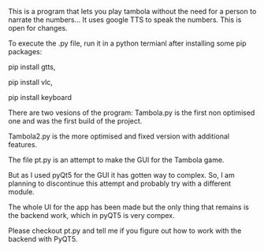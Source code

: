 This is a program that lets you play tambola without the need for a person to narrate the numbers...
It uses google TTS to speak the numbers.
This is open for changes.

To execute the .py file, run it in a python termianl after installing some pip packages:

pip install gtts,

pip install vlc,

pip install keyboard

There are two vesions of the program:
Tambola.py is the first non optimised one and was the first build of the project.

Tambola2.py is the more optimised and fixed version with additional features.

The file pt.py is an attempt to make the GUI for the Tambola game.

But as I used pyQt5 for the GUI it has gotten way to complex. So, I am planning to discontinue this attempt and probably try with a different module.

The whole UI for the app has been made but the only thing that remains is the backend work, which in pyQT5 is very compex.

Please checkout pt.py and tell me if you figure out how to work with the backend with PyQT5.



